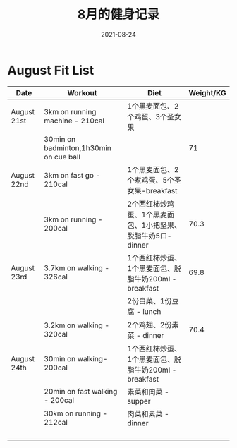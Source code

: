 ﻿---
layout: post
title: 8月的健身记录
date: 2021-08-24 
tags: Fit

---


# August Fit List

| Date        | Workout                                | Diet                                                        | Weight/KG |
| ----------- | -------------------------------------- | ----------------------------------------------------------- | --------- |
| August 21st | 3km on running machine - 210cal        | 1个黑麦面包、2个鸡蛋、3个圣女果                             |           |
|             | 30min on badminton,1h30min on cue ball |                                                             | 71        |
| August 22nd | 3km on fast go - 210cal                | 1个黑麦面包、2个煮鸡蛋、5个圣女果-breakfast                 |           |
|             | 3km on running - 200cal                | 2个西红柿炒鸡蛋、1个黑麦面包、1小把坚果、脱脂牛奶5口-dinner | 70.3      |
| August 23rd | 3.7km on walking - 326cal              | 1个西红柿炒蛋、1个黑麦面包、脱脂牛奶200ml - breakfast       | 69.8      |
|             |                                        | 2份白菜、1份豆腐 - lunch                                    |           |
|             | 3.2km on walking - 320cal              | 2个鸡翅、2份素菜 - dinner                                   | 70.4      |
| August 24th | 30min on walking- 200cal               | 1个西红柿炒蛋、1个黑麦面包、脱脂牛奶200ml - breakfast       |           |
|             | 20min on fast walking - 200cal         | 素菜和肉菜 -supper                                          |           |
|             | 30km on running - 212cal               | 肉菜和素菜 - dinner                                         |           |
|             |                                        |                                                             |           |
|             |                                        |                                                             |           |
|             |                                        |                                                             |           |
|             |                                        |                                                             |           |

